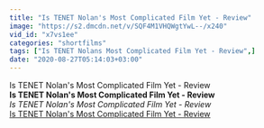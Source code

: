 ```yaml
---
title: "Is TENET Nolan's Most Complicated Film Yet - Review"
image: "https://s2.dmcdn.net/v/SQF4M1VHQWgtYwL--/x240"
vid_id: "x7vs1ee"
categories: "shortfilms"
tags: ["Is TENET Nolans Most Complicated Film Yet - Review",]
date: "2020-08-27T05:14:03+03:00"
---
```

Is TENET Nolan's Most Complicated Film Yet - Review<br><b>Is TENET Nolan's Most Complicated Film Yet - Review</b><br> <i>Is TENET Nolan's Most Complicated Film Yet - Review</i><br> <u>Is TENET Nolan's Most Complicated Film Yet - Review</u>
